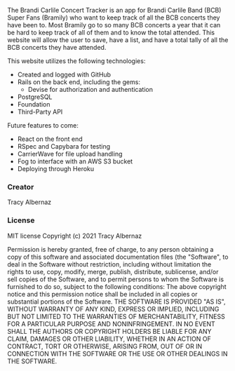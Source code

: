 The Brandi Carlile Concert Tracker is an app for Brandi Carlile Band (BCB) Super Fans (Bramily) who want to keep track of all the BCB concerts they have been to. Most Bramily go to so many BCB concerts a year that it can be hard to keep track of all of them and to know the total attended. This website will allow the user to save, have a list, and have a total tally of all the BCB concerts they have attended. 

This website utilizes the following technologies:
  - Created and logged with GitHub
  - Rails on the back end, including the gems:
    - Devise for authorization and authentication
  - PostgreSQL 
  - Foundation
  - Third-Party API
  

Future features to come: 
  - React on the front end
  - RSpec and Capybara for testing
  - CarrierWave for file upload handling
  - Fog to interface with an AWS S3 bucket
  - Deploying through Heroku

### Creator

Tracy Albernaz  

### License

MIT license
Copyright (c) 2021 Tracy Albernaz

Permission is hereby granted, free of charge, to any person obtaining a copy of this software and associated documentation files (the "Software", to deal in the Software without restriction, including without limitation the rights to use, copy, modify, merge, publish, distribute, sublicense, and/or sell copies of the Software, and to permit persons to whom the Software is furnished to do so, subject to the following conditions:
The above copyright notice and this permission notice shall be included in all copies or substantial portions of the Software.
THE SOFTWARE IS PROVIDED "AS IS", WITHOUT WARRANTY OF ANY KIND, EXPRESS OR IMPLIED, INCLUDING BUT NOT LIMITED TO THE WARRANTIES OF MERCHANTABILITY, FITNESS FOR A PARTICULAR PURPOSE AND NONINFRINGEMENT. IN NO EVENT SHALL THE AUTHORS OR COPYRIGHT HOLDERS BE LIABLE FOR ANY CLAIM, DAMAGES OR OTHER LIABILITY, WHETHER IN AN ACTION OF CONTRACT, TORT OR OTHERWISE, ARISING FROM, OUT OF OR IN CONNECTION WITH THE SOFTWARE OR THE USE OR OTHER DEALINGS IN THE SOFTWARE.